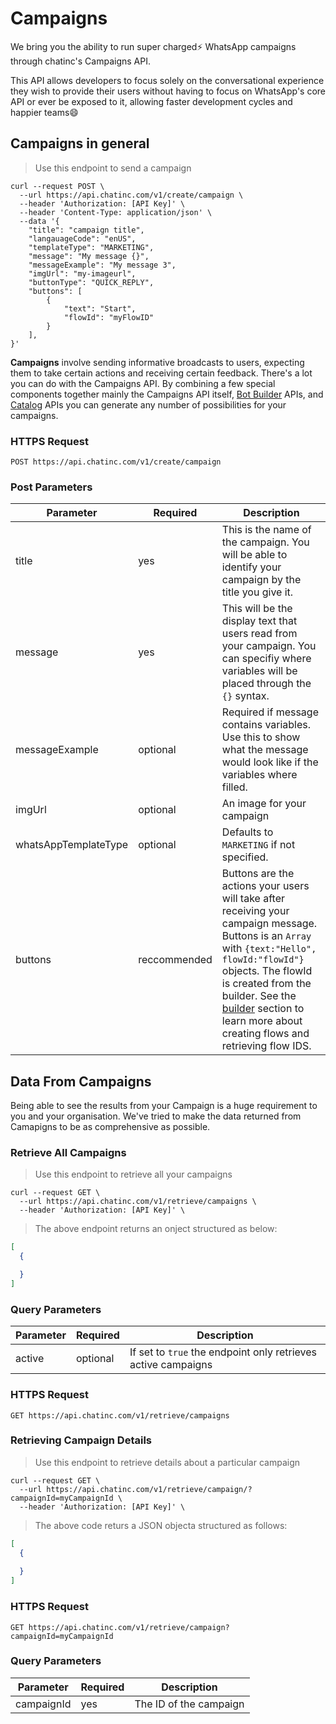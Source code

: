 # Campaigns

We bring you the ability to run super charged⚡ WhatsApp campaigns through chatinc's Campaigns API. 

This API allows developers to focus solely on the conversational experience they wish to provide their users without having to focus on WhatsApp's core API or ever be exposed to it, allowing faster development cycles and happier teams😄  

## Campaigns in general

> Use this endpoint to send a campaign

```shell
curl --request POST \
  --url https://api.chatinc.com/v1/create/campaign \
  --header 'Authorization: [API Key]' \
  --header 'Content-Type: application/json' \
  --data '{
	"title": "campaign title",
	"langauageCode": "enUS",
	"templateType": "MARKETING",
	"message": "My message {}",
	"messageExample": "My message 3",
	"imgUrl": "my-imageurl",
	"buttonType": "QUICK_REPLY",
	"buttons": [
		{
			"text": "Start",
			"flowId": "myFlowID"
		}
	],
}'

```
**Campaigns** involve sending informative broadcasts to users, expecting them to take certain actions and receiving certain feedback. There's a lot you can do with the Campaigns API. By combining a few special components together mainly the Campaigns API itself, [Bot Builder](#flows) APIs, and [Catalog](#catalog) APIs you can generate any number of possibilities for your campaigns.

### HTTPS Request

`POST https://api.chatinc.com/v1/create/campaign`

### Post Parameters

Parameter | Required | Description
--------- | ------- | -----------
title | yes | This is the name of the campaign. You will be able to identify your campaign by the title you give it.
message | yes | This will be the display text that users read from your campaign. You can specifiy where variables will be placed through the `{}` syntax.
messageExample | optional | Required if message contains variables. Use this to show what the message would look like if the variables where filled.
imgUrl |optional | An image for your campaign
whatsAppTemplateType | optional | Defaults to  `MARKETING` if not specified.
buttons | reccommended | Buttons are the actions your users will take after receiving your campaign message. Buttons is an `Array` with `{text:"Hello", flowId:"flowId"}` objects. The flowId is created from the builder. See the [builder](#bot-builder) section to learn more about creating flows and retrieving flow IDS. 

## Data From Campaigns

Being able to see the results from your Campaign is a huge requirement to you and your organisation. We've tried to make the data returned from Camapigns to be as comprehensive as possible. 

### Retrieve All Campaigns

>Use this endpoint to retrieve all your campaigns

```shell
curl --request GET \
  --url https://api.chatinc.com/v1/retrieve/campaigns \
  --header 'Authorization: [API Key]' \
```

> The above endpoint returns an onject structured as below:

```json
[
  {

  }
]
```

### Query Parameters

Parameter | Required | Description
--------- | ------- | -----------
active | optional | If set to `true` the endpoint only retrieves active campaigns

### HTTPS Request

`GET https://api.chatinc.com/v1/retrieve/campaigns`

### Retrieving Campaign Details

>Use this endpoint to retrieve details about a particular campaign

```shell
curl --request GET \
  --url https://api.chatinc.com/v1/retrieve/campaign/?campaignId=myCampaignId \
  --header 'Authorization: [API Key]' \
```

> The above code returs a JSON objecta structured as follows:

```json
[
  {
    
  }
]
```

### HTTPS Request

`GET https://api.chatinc.com/v1/retrieve/campaign?campaignId=myCampaignId`

### Query Parameters

Parameter | Required | Description
--------- | ------- | -----------
campaignId | yes | The ID of the campaign

